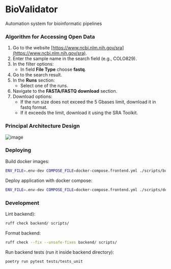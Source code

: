 # BioValidator

Automation system for bioinformatic pipelines

### Algorithm for Accessing Open Data

1. Go to the website [https://www.ncbi.nlm.nih.gov/sra](https://www.ncbi.nlm.nih.gov/sra).
2. Enter the sample name in the search field (e.g., СOLO829).
3. In the filter options:
   - In field **File Type** choose **fastq**.
4. Go to the search result.
5. In the **Runs** section:
   - Select one of the runs.
6. Navigate to the **FASTA/FASTQ download** section.
7. Download options:
   - If the run size does not exceed the 5 Gbases limit, download it in fastq format.
   - If it exceeds the limit, download it using the SRA Toolkit.

### Principal Architecture Design

![image](https://github.com/user-attachments/assets/e343b7e4-9e71-4aa3-86ca-50d6b394ccbb)

### Deploying

Build docker images:

```bash
ENV_FILE=.env-dev COMPOSE_FILE=docker-compose.frontend.yml ./scripts/build.sh
```

Deploy application with docker compose:

```bash
ENV_FILE=.env-dev COMPOSE_FILE=docker-compose.frontend.yml ./scripts/deploy.sh
```

### Development

Lint backend):

```bash
ruff check backend/ scripts/
```

Format backend:

```bash
ruff check --fix --unsafe-fixes backend/ scripts/
```

Run backend tests (run it inside backend directory):

```bash
poetry run pytest tests/tests_unit
```
